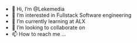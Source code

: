 - 👋 Hi, I’m @Lekemedia
- 👀 I’m interested in Fullstack Software engineering
- 🌱 I’m currently learning at ALX
- 💞️ I’m looking to collaborate on 
- 📫 How to reach me ...

<!---
Lekemedia/Lekemedia is a ✨ special ✨ repository because its `README.md` (this file) appears on your GitHub profile.
You can click the Preview link to take a look at your changes.
--->

